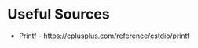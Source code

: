 <h1>Useful Sources</h1>
<ul>
  <li>Printf - https://cplusplus.com/reference/cstdio/printf</li>
</ul>
